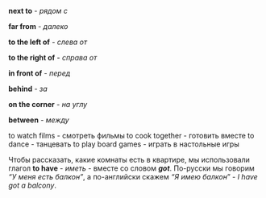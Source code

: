 **next to** - *рядом с*

**far from** - *далеко*

**to the left of** - *слева от*

**to the right of** - *справа от*

**in front of** - *перед*

**behind** - *за*

**on the corner** - *на углу*

**between** - *между*

to watch films - смотреть фильмы
to cook together - готовить вместе
to dance - танцевать
to play board games - играть в настольные игры

Чтобы рассказать, какие комнаты есть в квартире, мы использовали глагол **to have** - *иметь -* вместе со словом ***got***. По-русски мы говорим *“У меня есть балкон”*, а по-английски скажем *“Я имею балкон*” - *I have got a balcony*.